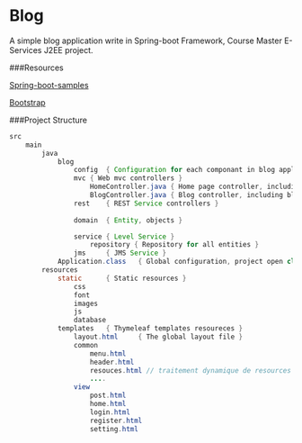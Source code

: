 Blog
====
A simple blog application write in Spring-boot Framework, Course Master E-Services J2EE project.

###Resources

[Spring-boot-samples](https://github.com/spring-projects/spring-boot/tree/1.1.x/spring-boot-samples)

[Bootstrap](http://getbootstrap.com/)

###Project Structure

```java
src
	main
		java
			blog
				config	{ Configuration for each componant in blog application }
				mvc	{ Web mvc controllers }
					HomeController.java	{ Home page controller, including listing blogs }
					BlogController.java	{ Blog controller, including blogs CRUD operation }
				rest	{ REST Service controllers }
						
				domain 	{ Entity, objects }

				service	{ Level Service }
					repository { Repository for all entities }
				jms 	{ JMS Service }
			Application.class 	{ Global configuration, project open class }
		resources
			static		{ Static resources }
				css
				font
				images
				js
				database
			templates	{ Thymeleaf templates resoureces }
				layout.html 	{ The global layout file }
				common
					menu.html
					header.html
					resouces.html // traitement dynamique de resources statique
					....
				view
					post.html
					home.html
					login.html
					register.html
					setting.html



